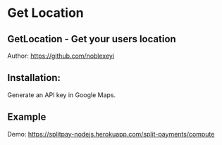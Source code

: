 # Get Location
## GetLocation - Get your users location

Author: https://github.com/noblexeyi

<!-- This uses the popular Google Maps Javascript Function "geolocation" -->

## Installation:

Generate an API key in Google Maps.

## Example

Demo: https://splitpay-nodejs.herokuapp.com/split-payments/compute

